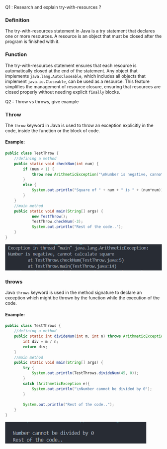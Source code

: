 Q1 : Research and explain try-with-resources ?

### Definition
The try-with-resources statement in Java is a try statement that declares one or more resources. A resource is an object that must be closed after the program is finished with it.

### Function
The try-with-resources statement ensures that each resource is automatically closed at the end of the statement. Any object that implements `java.lang.AutoCloseable`, which includes all objects that implement `java.io.Closeable`, can be used as a resource. This feature simplifies the management of resource closure, ensuring that resources are closed properly without needing explicit `finally` blocks.

Q2 : Throw vs throws, give example

### Throw

The `throw` keyword in Java is used to throw an exception explicitly in the code, inside the function or the block of code.

#### Example:

``` java
public class TestThrow {  
    //defining a method  
    public static void checkNum(int num) {  
        if (num < 1) {  
            throw new ArithmeticException("\nNumber is negative, cannot calculate square");  
        }  
        else {  
            System.out.println("Square of " + num + " is " + (num*num));  
        }  
    }  
    //main method  
    public static void main(String[] args) {  
            new TestThrow();  
            TestThrow.checkNum(-3);  
            System.out.println("Rest of the code..");  
    }  
}  
```

![alt text](image.png)

### throws

Java `throws` keyword is used in the method signature to declare an exception which might be thrown by the function while the execution of the code.


#### Example:

``` java
public class TestThrows {  
    //defining a method  
    public static int divideNum(int m, int n) throws ArithmeticException {  
        int div = m / n;  
        return div;  
    }  
    //main method  
    public static void main(String[] args) {  
        try {  
            System.out.println(TestThrows.divideNum(45, 0));  
        }  
        catch (ArithmeticException e){  
            System.out.println("\nNumber cannot be divided by 0");  
        }  
          
        System.out.println("Rest of the code..");  
    }  
}  
```

![alt text](image-1.png)